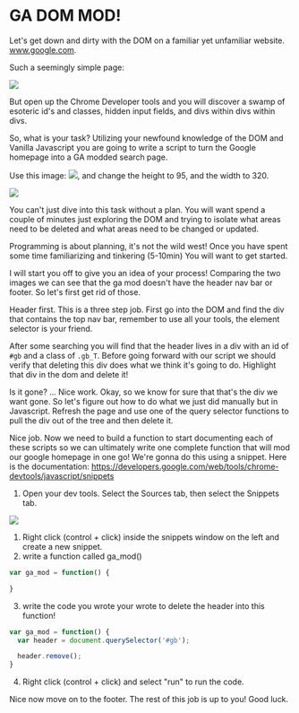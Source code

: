 # GA DOM MOD!

Let's get down and dirty with the DOM on a familiar yet unfamiliar website. www.google.com.

Such a seemingly simple page:

![](https://i.imgur.com/Z0Ob5bl.png)

But open up the Chrome Developer tools and you will discover a swamp of esoteric id's and classes, hidden input fields, and divs within divs within divs.

So, what is your task? Utilizing your newfound knowledge of the DOM and Vanilla Javascript you are going to write a script to turn the Google homepage into a GA modded search page.

Use this image: ![](https://upload.wikimedia.org/wikipedia/en/1/1f/General_assembly_school_banner_logo_small_2014.png), and change the height to 95, and the width to 320.

![](https://i.imgur.com/o7lm7vq.png)

You can't just dive into this task without a plan. You will want spend a couple of minutes just exploring the DOM and trying to isolate what areas need to be deleted and what areas need to be changed or updated.

Programming is about planning, it's not the wild west! Once you have spent some time familiarizing and tinkering (5-10min) You will want to get started.

I will start you off to give you an idea of your process! Comparing the two images we can see that the ga mod doesn't have the header nav bar or footer. So let's first get rid of those.

Header first. This is a three step job. First go into the DOM and find the div that contains the top nav bar, remember to use all your tools, the element selector is your friend.

After some searching you will find that the header lives in a div with an id of `#gb` and a class of `.gb_T`. Before going forward with our script we should verify that deleting this div does what we think it's going to do. Highlight that div in the dom and delete it!

Is it gone? ... Nice work. Okay, so we know for sure that that's the div we want gone. So let's figure out how to do what we just did manually but in Javascript. Refresh the page and use one of the query selector functions to pull the div out of the tree and then delete it.

<!-- ![](https://i.imgur.com/hYwtexr.png) -->

Nice job. Now we need to build a function to start documenting each of these scripts so we can ultimately write one complete function that will mod our google homepage in one go! We're gonna do this using a snippet. Here is the documentation: https://developers.google.com/web/tools/chrome-devtools/javascript/snippets

1. Open your dev tools. Select the Sources tab, then select the Snippets tab.

![](https://i.imgur.com/p0FTfZS.png)

1. Right click (control + click) inside the snippets window on the left and create a new snippet.
2. write a function called ga_mod()

```javascript
var ga_mod = function() {

}
```
3. write the code you wrote your wrote to delete the header into this function!

```javascript
var ga_mod = function() {
  var header = document.querySelector('#gb');

  header.remove();
}
```

4. Right click (control + click) and select "run" to run the code.

Nice now move on to the footer. The rest of this job is up to you! Good luck.

<!-- Images:
- [gear](https://dl.dropboxusercontent.com/s/whkficbkox6t66a/Screen%20Shot%202016-01-24%20at%205.43.31%20PM.png)
- [logo](https://dl.dropboxusercontent.com/s/e2iqc2r53r6omzn/General_Assembly_logo.png) -->
